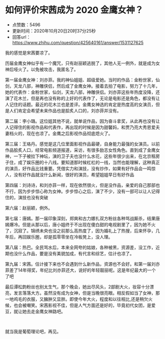 # 如何评价宋茜成为 2020 金鹰女神？
- 点赞数：5496
- 更新时间：2020年10月20日20时37分25秒
- 回答url：https://www.zhihu.com/question/425640161/answer/1531127625
<body>
 <p data-pid="srX4qLVu">我的感觉是宋茜要凉了。</p>
 <p data-pid="CwwCnARU">历届金鹰女神似乎有一个魔咒，只有赵丽颖逃脱了，其他人无一例外，就是成为女神后哑火了。以免被攻击，我匿名了。</p>
 <p data-pid="_s3l4W6i">第一届金鹰女神：刘亦菲。我的神仙姐姐、超级爱她。当时的作品：金粉世家，仙剑，天龙八部，神雕侠侣，然后成了金鹰女神。接着去拍了电影，努力了十几年，她的代表作：金粉世家，仙剑，天龙八部，神雕侠侣。刘亦菲这些年热度没降，还演了花木兰，但是再也没有称的上好的代表作了，无论是电影还是角色，都没有让人记住的话题。最近的花木兰也是差评。金鹰女神选的肯定是热度高的女演员，但是人们肯定会希望未来作品也是脍炙人口的，刘亦菲并没有。</p>
 <p data-pid="1QYcRaiR">第二届：李小璐。这位姐其他不说，就单说作品，因为奋斗拿奖，从此再也没有让人记得住的影视作品和代表作，再出现的时候是因为甜馨妈，和贾乃亮大秀恩爱夫妻档火的，现在也凉了。金鹰之后影视作品彻底熄火了。</p>
 <p data-pid="iV_cHbj-">第三届：王珞丹。感觉是这几位里面影视作品最硬，自身能力最强的女演员。以前作品脍炙人口，经常电影频道报道，采访，有很多励志女性角色。直到成了金鹰女神，一下子被拉下神坛，演的卫子夫也没什么水花，这些年很少出来，在北京租房子住，成了娱乐圈的十八线。要知道那时候杠杠的一线，当然也能理解，这种真正的演员，好作品比钱重要。凭借实力和演技，没有炒作，如果有好作品会一鸣惊人，没有好作品就没什么新闻，很好的演员，希望姐姐早日有好作品</p>
 <p data-pid="ZybduSH5">第四届：刘诗诗，和刘亦菲一样，现在依然很火，但是没作品，亲爱的自己那部也不行，因为步步惊心称为女神。步步惊心之后，演了不少，没有一部可以让人记得住的，演技也没有突破</p>
 <p data-pid="D3m8lRPN">第六届：赵丽颖，例外。</p>
 <p data-pid="3d6pDuRz">第七届：唐嫣。那一届印象深刻，郑爽和古力娜扎双方粉丝各种骂战厮杀，结果唐嫣爆冷。但是从那以后，唐小姐终于不出现在傻白甜的电视剧里了，因为她不火了，沉寂了。锦绣未央也没之前那么高热度了，因为婚礼上了热搜，后来怀孕，几年后，再回娱乐圈，却是孤零零坐在冷板凳上，没人理。</p>
 <p data-pid="WtbArkD2">第八届：热巴。全民骂水后，本来全网夸的姑娘，各种被黑，资源差，没工作，近期也没什么作品，要是没有美貌加成，有代言和综艺，估计也凉了。</p>
 <p data-pid="7GYCTdJz">第九届：宋茜。估计接下来也不会遇到什么新作品，资源也不会好。和第一届刘亦菲差了14年得奖，年纪比刘亦菲还大，说好的年轻靓丽呢。这是年纪最大的一个了吧</p>
 <p data-pid="nW8OK2iW">最后谭松韵粉丝也别太生气，那个晚会，她出尽风头，2部剧大火，妆容十分漂亮，发言落落大方。虽然没有成为女神，但是当晚很亮眼。相反假如当了女神，那一地鸡毛的衣服，又臃肿又显胖。即使今年大火，程度和以往相比,还是稍欠火候，也会被嘲笑。宋茜影视不佳，但是人气方面还是好的，毕竟初代女团，是爱豆，就让她去走金鹰女神路吧。</p>
 <p class="ztext-empty-paragraph"><br></p>
 <p data-pid="yKNHz-Ob">就当我是葡萄理论吧，再见。</p>
</body>